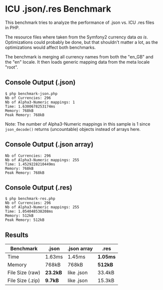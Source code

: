 ICU .json/.res Benchmark
========================

This benchmark tries to analyze the performance of .json vs. ICU .res files in PHP.

The resource files where taken from the Symfony2 currency data *as is*. Optimizations
could probably be done, but that shouldn't matter a lot, as the optimizations
would affect both benchmarks.

The benchmark is merging all currency names from both the "en_GB" and the "en" locale.
It then loads generic mapping data from the meta locale "root".

Console Output (.json)
----------------------

```
$ php benchmark-json.php 
Nb of Currencies: 296
Nb of Alpha3-Numeric mappings: 1
Time: 1.6300678253174ms
Memory: 768kB
Peak Memory: 768kB
```

Note: The number of Alpha3-Numeric mappings in this sample is 1 since `json_decode()` returns (uncountable) objects instead of arrays here.

Console Output (.json array)
----------------------------

```
Nb of Currencies: 296
Nb of Alpha3-Numeric mappings: 255
Time: 1.4529228210449ms
Memory: 768kB
Peak Memory: 768kB
```

Console Output (.res)
----------------------

```
$ php benchmark-res.php 
Nb of Currencies: 296
Nb of Alpha3-Numeric mappings: 255
Time: 1.054048538208ms
Memory: 512kB
Peak Memory: 512kB
```

Results
-------

Benchmark        | .json      | .json array | .res
---------------- | ---------- | ----------- | -------
Time             | 1.63ms     | 1.45ms      | **1.05ms**
Memory           | 768kB      | 768kB       | **512kB**
File Size (raw)  | **23.2kB** | like .json  | 33.4kB
File Size (.zip) | **9.7kB**  | like .json  | 15.3kB
